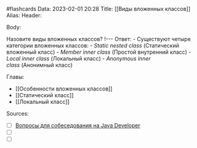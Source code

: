 #flashcards
Data: 2023-02-01 20:28
Title: [[Виды вложенных классов]]
Alias:
Header:




Body:


Назовите виды вложенных классов?
!---
Ответ:
	- Существуют четыре категории вложенных классов:
	-   _Static nested class_ (Статический вложенный класс)
	-   _Member inner class_ (Простой внутренний класс)
	-   _Local inner class_ (Локальный класс)
	-   _Anonymous inner class_ (Анонимный класс)
<!--SR:!2023-02-05,1,130-->




Главы:
- [[Особенности вложенных классов]]
- [[Статический класс]]
- [[Локальный класс]]


Sources:
- [ ] [Вопросы для собеседования на Java Developer](https://github.com/enhorse/java-interview/blob/master/README.md#%D0%9E%D0%9E%D0%9F)
- [ ] []()
- [ ] []()
